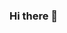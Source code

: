 ### Hi there 👋

<!--
**keller19/keller19** is a ✨ _special_ ✨ repository because its `README.md` (this file) appears on your GitHub profile.

My website : https://welovedevs.com/app/fr/developer/gabriel-je-suis-developpeur-junior-javakotlin
Here are some ideas to get you started:

- 🔭 I’m currently working on ...
  ° [GsbApp](https://github.com/keller19/GsbApp)
- 🌱 I’m currently learning ...
  ° Kotlin
  ° Android Studio
- ❤️ I love ...:
   ° Java 
   ° Software Development
- 💬 Ask me about ...
  ° Books
  ° My code
  ° Sport 
- 📫 How to reach me: ...
  ° [Contact me on Twitter](https://mobile.twitter.com/Gvbrielkeller)
  ° [Contact me on my email Prontomail](gabrielkeller19@protonmail.com)
  
- ⚡ Fun fact: 
  I have an Angel name ;)

-->
